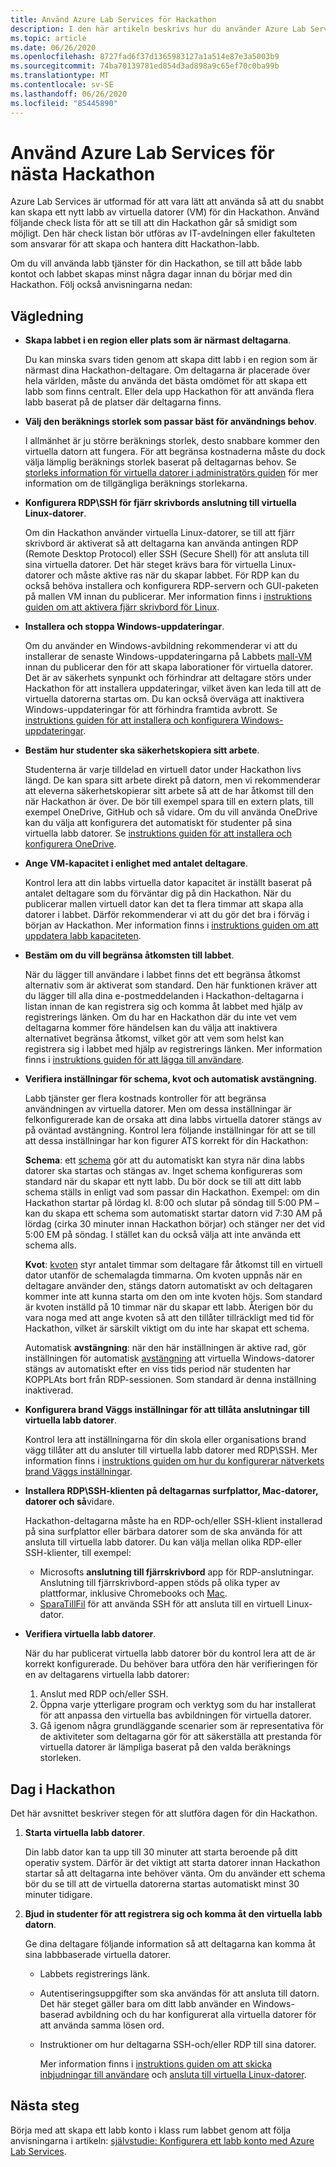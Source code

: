 ```yaml
---
title: Använd Azure Lab Services för Hackathon
description: I den här artikeln beskrivs hur du använder Azure Lab Services för att skapa labb som du kan använda för att köra Hackathon kickar.
ms.topic: article
ms.date: 06/26/2020
ms.openlocfilehash: 8727fad6f37d1365983127a1a514e87e3a5003b9
ms.sourcegitcommit: 74ba70139781ed854d3ad898a9c65ef70c0ba99b
ms.translationtype: MT
ms.contentlocale: sv-SE
ms.lasthandoff: 06/26/2020
ms.locfileid: "85445890"
---
```

# <a name="use-azure-lab-services-for-your-next-hackathon"></a>Använd Azure Lab Services för nästa Hackathon
Azure Lab Services är utformad för att vara lätt att använda så att du snabbt kan skapa ett nytt labb av virtuella datorer (VM) för din Hackathon.  Använd följande check lista för att se till att din Hackathon går så smidigt som möjligt. Den här check listan bör utföras av IT-avdelningen eller fakulteten som ansvarar för att skapa och hantera ditt Hackathon-labb. 

Om du vill använda labb tjänster för din Hackathon, se till att både labb kontot och labbet skapas minst några dagar innan du börjar med din Hackathon. Följ också anvisningarna nedan:

## <a name="guidance"></a>Vägledning

- **Skapa labbet i en region eller plats som är närmast deltagarna**. 

    Du kan minska svars tiden genom att skapa ditt labb i en region som är närmast dina Hackathon-deltagare.  Om deltagarna är placerade över hela världen, måste du använda det bästa omdömet för att skapa ett labb som finns centralt.  Eller dela upp Hackathon för att använda flera labb baserat på de platser där deltagarna finns.
- **Välj den beräknings storlek som passar bäst för användnings behov**.

    I allmänhet är ju större beräknings storlek, desto snabbare kommer den virtuella datorn att fungera. För att begränsa kostnaderna måste du dock välja lämplig beräknings storlek baserat på deltagarnas behov. Se [storleks information för virtuella datorer i administratörs guiden](administrator-guide.md#vm-sizing) för mer information om de tillgängliga beräknings storlekarna.
- **Konfigurera RDP\SSH för fjärr skrivbords anslutning till virtuella Linux-datorer**.

    Om din Hackathon använder virtuella Linux-datorer, se till att fjärr skrivbord är aktiverat så att deltagarna kan använda antingen RDP (Remote Desktop Protocol) eller SSH (Secure Shell) för att ansluta till sina virtuella datorer. Det här steget krävs bara för virtuella Linux-datorer och måste aktive ras när du skapar labbet. För RDP kan du också behöva installera och konfigurera RDP-servern och GUI-paketen på mallen VM innan du publicerar.  Mer information finns i [instruktions guiden om att aktivera fjärr skrivbord för Linux](how-to-enable-remote-desktop-linux.md).

- **Installera och stoppa Windows-uppdateringar**. 

    Om du använder en Windows-avbildning rekommenderar vi att du installerar de senaste Windows-uppdateringarna på Labbets [mall-VM](how-to-create-manage-template.md) innan du publicerar den för att skapa laborationer för virtuella datorer. Det är av säkerhets synpunkt och förhindrar att deltagare störs under Hackathon för att installera uppdateringar, vilket även kan leda till att de virtuella datorerna startas om. Du kan också överväga att inaktivera Windows-uppdateringar för att förhindra framtida avbrott. Se [instruktions guiden för att installera och konfigurera Windows-uppdateringar](how-to-prepare-windows-template.md#install-and-configure-updates).
- **Bestäm hur studenter ska säkerhetskopiera sitt arbete**. 

    Studenterna är varje tilldelad en virtuell dator under Hackathon livs längd. De kan spara sitt arbete direkt på datorn, men vi rekommenderar att eleverna säkerhetskopierar sitt arbete så att de har åtkomst till den när Hackathon är över. De bör till exempel spara till en extern plats, till exempel OneDrive, GitHub och så vidare. Om du vill använda OneDrive kan du välja att konfigurera det automatiskt för studenter på sina virtuella labb datorer. Se [instruktions guiden för att installera och konfigurera OneDrive](how-to-prepare-windows-template.md#install-and-configure-onedrive).
- **Ange VM-kapacitet i enlighet med antalet deltagare**. 

    Kontrol lera att din labbs virtuella dator kapacitet är inställt baserat på antalet deltagare som du förväntar dig på din Hackathon. När du publicerar mallen virtuell dator kan det ta flera timmar att skapa alla datorer i labbet. Därför rekommenderar vi att du gör det bra i förväg i början av Hackathon. Mer information finns i [instruktions guiden om att uppdatera labb kapaciteten](how-to-set-virtual-machine-passwords.md#update-the-lab-capacity).

- **Bestäm om du vill begränsa åtkomsten till labbet**. 

    När du lägger till användare i labbet finns det ett begränsa åtkomst alternativ som är aktiverat som standard. Den här funktionen kräver att du lägger till alla dina e-postmeddelanden i Hackathon-deltagarna i listan innan de kan registrera sig och komma åt labbet med hjälp av registrerings länken. Om du har en Hackathon där du inte vet vem deltagarna kommer före händelsen kan du välja att inaktivera alternativet begränsa åtkomst, vilket gör att vem som helst kan registrera sig i labbet med hjälp av registrerings länken. Mer information finns i [instruktions guiden för att lägga till användare](how-to-configure-student-usage.md#add-users-to-a-lab).

- **Verifiera inställningar för schema, kvot och automatisk avstängning**. 

    Labb tjänster ger flera kostnads kontroller för att begränsa användningen av virtuella datorer. Men om dessa inställningar är felkonfigurerade kan de orsaka att dina labbs virtuella datorer stängs av på oväntad avstängning. Kontrol lera följande inställningar för att se till att dessa inställningar har kon figurer ATS korrekt för din Hackathon:

    **Schema**: ett [schema](how-to-create-schedules.md) gör att du automatiskt kan styra när dina labbs datorer ska startas och stängas av. Inget schema konfigureras som standard när du skapar ett nytt labb. Du bör dock se till att ditt labb schema ställs in enligt vad som passar din Hackathon.  Exempel: om din Hackathon startar på lördag kl. 8:00 och slutar på söndag till 5:00 PM – kan du skapa ett schema som automatiskt startar datorn vid 7:30 AM på lördag (cirka 30 minuter innan Hackathon börjar) och stänger ner det vid 5:00 EM på söndag. I stället kan du också välja att inte använda ett schema alls.

    **Kvot**: [kvoten](how-to-configure-student-usage.md#set-quotas-for-users) styr antalet timmar som deltagare får åtkomst till en virtuell dator utanför de schemalagda timmarna. Om kvoten uppnås när en deltagare använder den, stängs datorn automatiskt av och deltagaren kommer inte att kunna starta om den om inte kvoten höjs. Som standard är kvoten inställd på 10 timmar när du skapar ett labb. Återigen bör du vara noga med att ange kvoten så att den tillåter tillräckligt med tid för Hackathon, vilket är särskilt viktigt om du inte har skapat ett schema.

    Automatisk **avstängning**: när den här inställningen är aktive rad, gör inställningen för automatisk [avstängning](how-to-enable-shutdown-disconnect.md) att virtuella Windows-datorer stängs av automatiskt efter en viss tids period när studenten har KOPPLAts bort från RDP-sessionen. Som standard är denna inställning inaktiverad.

- **Konfigurera brand Väggs inställningar för att tillåta anslutningar till virtuella labb datorer**. 

    Kontrol lera att inställningarna för din skola eller organisations brand vägg tillåter att du ansluter till virtuella labb datorer med RDP\SSH. Mer information finns i [instruktions guiden om hur du konfigurerar nätverkets brand Väggs inställningar](how-to-configure-firewall-settings.md).

- **Installera RDP\SSH-klienten på deltagarnas surfplattor, Mac-datorer, datorer och så**vidare.

    Hackathon-deltagarna måste ha en RDP-och/eller SSH-klient installerad på sina surfplattor eller bärbara datorer som de ska använda för att ansluta till virtuella labb datorer. Du kan välja mellan olika RDP-eller SSH-klienter, till exempel:

    - Microsofts **anslutning till fjärrskrivbord** app för RDP-anslutningar. Anslutning till fjärrskrivbord-appen stöds på olika typer av plattformar, inklusive Chromebooks och [Mac](https://techcommunity.microsoft.com/t5/azure-lab-services/connecting-to-azure-lab-services-environments-on-your-macos/ba-p/1290162).
    - [SparaTillFil](https://techcommunity.microsoft.com/t5/azure-lab-services/connecting-to-azure-lab-services-environments-on-your-macos/ba-p/1290162) för att använda SSH för att ansluta till en virtuell Linux-dator.
- **Verifiera virtuella labb datorer**. 

    När du har publicerat virtuella labb datorer bör du kontrol lera att de är korrekt konfigurerade. Du behöver bara utföra den här verifieringen för en av deltagarens virtuella labb datorer:

    1. Anslut med RDP och/eller SSH.
    2. Öppna varje ytterligare program och verktyg som du har installerat för att anpassa den virtuella bas avbildningen för virtuella datorer.
    3. Gå igenom några grundläggande scenarier som är representativa för de aktiviteter som deltagarna gör för att säkerställa att prestanda för virtuella datorer är lämpliga baserat på den valda beräknings storleken.

## <a name="on-the-day-of-hackathon"></a>Dag i Hackathon
Det här avsnittet beskriver stegen för att slutföra dagen för din Hackathon.

1. **Starta virtuella labb datorer**.

    Din labb dator kan ta upp till 30 minuter att starta beroende på ditt operativ system. Därför är det viktigt att starta datorer innan Hackathon startar så att deltagarna inte behöver vänta. Om du använder ett schema bör du se till att de virtuella datorerna startas automatiskt minst 30 minuter tidigare.
2. **Bjud in studenter för att registrera sig och komma åt den virtuella labb datorn**. 

    Ge dina deltagare följande information så att deltagarna kan komma åt sina labbbaserade virtuella datorer. 

    - Labbets registrerings länk. 
    - Autentiseringsuppgifter som ska användas för att ansluta till datorn. Det här steget gäller bara om ditt labb använder en Windows-baserad avbildning och du har konfigurerat alla virtuella datorer för att använda samma lösen ord.
    - Instruktioner om hur deltagarna SSH-och/eller RDP till sina datorer.

        Mer information finns i [instruktions guiden om att skicka inbjudningar till användare](how-to-configure-student-usage.md?branch=master#send-invitations-to-users) och [ansluta till virtuella Linux-datorer](how-to-use-remote-desktop-linux-student.md?branch=master). 

## <a name="next-steps"></a>Nästa steg
Börja med att skapa ett labb konto i klass rum labbet genom att följa anvisningarna i artikeln: [självstudie: Konfigurera ett labb konto med Azure Lab Services](tutorial-setup-lab-account.md).